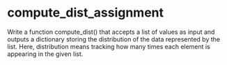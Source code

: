 # compute_dist_assignment
Write a function compute_dist() that accepts a list of values as input and outputs a dictionary storing the distribution of the data represented by the list. Here, distribution means tracking how many times each element is appearing in the given list.

